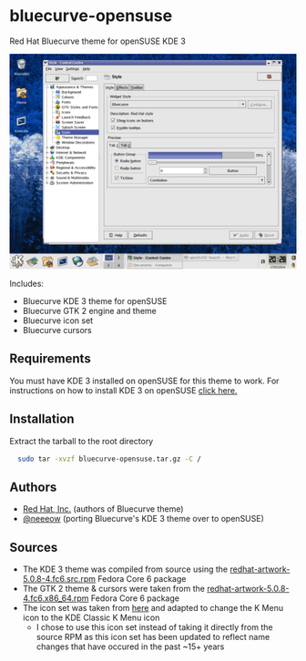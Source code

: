 # bluecurve-opensuse
Red Hat Bluecurve theme for openSUSE KDE 3

<img src="screenshot.png">

Includes:
  * Bluecurve KDE 3 theme for openSUSE
  * Bluecurve GTK 2 engine and theme
  * Bluecurve icon set
  * Bluecurve cursors

## Requirements
You must have KDE 3 installed on openSUSE for this theme to work. For instructions on how to install KDE 3 on openSUSE [click here.](https://www.spacefun.ch/gos)

## Installation
Extract the tarball to the root directory

```bash
  sudo tar -xvzf bluecurve-opensuse.tar.gz -C /
```

## Authors
- [Red Hat, Inc.](https://www.redhat.com/) (authors of Bluecurve theme)
- [@neeeow](https://github.com/neeeow) (porting Bluecurve's KDE 3 theme over to openSUSE)

## Sources
* The KDE 3 theme was compiled from source using the [redhat-artwork-5.0.8-4.fc6.src.rpm](https://archives.fedoraproject.org/pub/archive/fedora/linux/core/updates/6/SRPMS/redhat-artwork-5.0.8-4.fc6.src.rpm) Fedora Core 6 package
* The GTK 2 theme & cursors were taken from the [redhat-artwork-5.0.8-4.fc6.x86_64.rpm](https://archives.fedoraproject.org/pub/archive/fedora/linux/core/updates/6/x86_64/redhat-artwork-5.0.8-4.fc6.x86_64.rpm) Fedora Core 6 package
* The icon set was taken from [here](https://www.gnome-look.org/p/1167536) and adapted to change the K Menu icon to the KDE Classic K Menu icon
  * I chose to use this icon set instead of taking it directly from the source RPM as this icon set has been updated to reflect name changes that have occured in the past ~15+ years  
